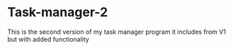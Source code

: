 # Task-manager-2
This is the second version of my task manager program it includes from V1 but with added functionality
